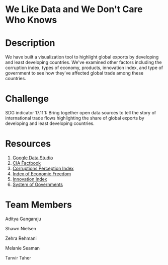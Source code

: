 # We Like Data and We Don't Care Who Knows

# Description
We have built a visualization tool to highlight global exports by developing and least developing countries. We've examined other factors including the corruption index, types of economy, products, innovation index, and type of government to see how they've affected global trade among these countries. 

# Challenge
SDG indicator 17.11.1: Bring together open data sources to tell the story of international trade flows highlighting the share of global exports by developing and least developing countries.

# Resources
1. [Google Data Studio](https://datastudio.google.com/)
2. [CIA Factbook](https://www.cia.gov/library/publications/the-world-factbook/)
3. [Corruptions Perception Index](https://www.transparency.org/research/cpi/overview)
4. [Index of Economic Freedom](https://www.heritage.org/index/)
5. [Innovation Index](https://www.globalinnovationindex.org/Home)
6. [System of Governments](https://en.wikipedia.org/wiki/List_of_countries_by_system_of_government)

# Team Members
Aditya Gangaraju

Shawn Nielsen

Zehra Rehmani

Melanie Seaman

Tanvir Taher
